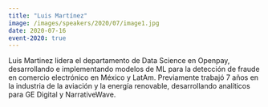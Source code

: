 ```yaml
---
title: "Luis Martínez"
image: /images/speakers/2020/07/image1.jpg
date: 2020-07-16
event-2020: true
---
```


Luis Martinez lidera el departamento de Data Science en Openpay, desarrollando e implementando modelos de ML para la detección de fraude en comercio electrónico en México y LatAm. Previamente trabajó 7 años en la industria de la aviación y la energía renovable, desarrollando analíticos para GE Digital y NarrativeWave.
